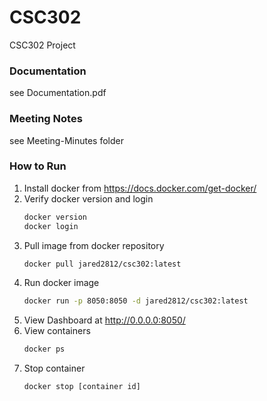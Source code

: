 # CSC302
CSC302 Project 

### Documentation
see Documentation.pdf
### Meeting Notes
see Meeting-Minutes folder

### How to Run

1. Install docker from https://docs.docker.com/get-docker/
2. Verify docker version and login
    ```sh
    docker version
    docker login
    ```
3. Pull image from docker repository
    ```sh
    docker pull jared2812/csc302:latest
    ```
4. Run docker image
    ```sh
    docker run -p 8050:8050 -d jared2812/csc302:latest
    ```
5. View Dashboard at http://0.0.0.0:8050/
6. View containers 
    ```sh
    docker ps
    ```
7. Stop container
    ```sh
    docker stop [container id]
    ```
    
